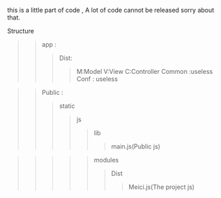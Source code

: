 this is a little part of code , A lot of code cannot be released sorry about that.

Structure
>>app :
>>>Dist:
>>>>M:Model
>>>>V:View
>>>>C:Controller
>>>>Common :useless
>>>>Conf : useless

>>Public :
>>>static
>>>>js
>>>>>lib
>>>>>>main.js(Public js)

>>>>>modules
>>>>>>Dist
>>>>>>>Meici.js(The project js)
